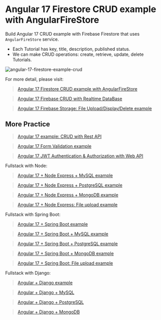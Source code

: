 # Angular 17 Firestore CRUD example with AngularFireStore

Build Angular 17 CRUD example with Firebase Firestore that uses `AngularFireStore` service.

- Each Tutorial has key, title, description, published status.
- We can make CRUD operations: create, retrieve, update, delete Tutorials.

![angular-17-firestore-example-crud](angular-17-firestore-example-crud.png)

For more detail, please visit:
> [Angular 17 Firestore CRUD example with AngularFireStore](https://www.pokecard.com/pokecard/)

> [Angular 17 Firebase CRUD with Realtime DataBase](https://www.pokecard.com/angular-17-firebase-crud/)

> [Angular 17 Firebase Storage: File Upload/Display/Delete example](https://www.pokecard.com/angular-17-firebase-storage/)

## More Practice
> [Angular 17 example: CRUD with Rest API](https://www.pokecard.com/angular-17-crud-example/)

> [Angular 17 Form Validation example](https://www.pokecard.com/angular-17-form-validation/)

> [Angular 17 JWT Authentication & Authorization with Web API](https://www.pokecard.com/angular-17-jwt-auth/)

Fullstack with Node:
> [Angular 17 + Node Express + MySQL example](https://www.pokecard.com/angular-17-node-js-express-mysql/)

> [Angular 17 + Node Express + PostgreSQL example](https://www.pokecard.com/angular-17-node-js-express-postgresql/)

> [Angular 17 + Node Express + MongoDB example](https://www.pokecard.com/angular-17-node-js-express-mongodb/)

> [Angular 17 + Node Express: File upload example](https://www.pokecard.com/angular-17-node-express-file-upload/)

Fullstack with Spring Boot:

> [Angular 17 + Spring Boot example](https://www.pokecard.com/spring-boot-angular-17-crud/)

> [Angular 17 + Spring Boot + MySQL example](https://www.pokecard.com/spring-boot-angular-17-mysql/)

> [Angular 17 + Spring Boot + PostgreSQL example](https://www.pokecard.com/spring-boot-angular-17-postgresql/)

> [Angular 17 + Spring Boot + MongoDB example](https://www.pokecard.com/spring-boot-angular-17-mongodb/)

> [Angular 17 + Spring Boot: File upload example](https://www.pokecard.com/angular-17-spring-boot-file-upload/)

Fullstack with Django:
> [Angular + Django example](https://www.pokecard.com/django-angular-13-crud-rest-framework/)

> [Angular + Django + MySQL](https://www.pokecard.com/django-angular-mysql/)

> [Angular + Django + PostgreSQL](https://www.pokecard.com/django-angular-postgresql/)

> [Angular + Django + MongoDB](https://www.pokecard.com/django-angular-mongodb/)